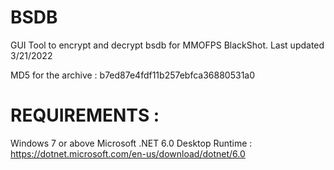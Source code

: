 # BSDB
GUI Tool to encrypt and decrypt bsdb for MMOFPS BlackShot. Last updated 3/21/2022

MD5 for the archive : b7ed87e4fdf11b257ebfca36880531a0

# REQUIREMENTS : 
Windows 7 or above
Microsoft .NET 6.0 Desktop Runtime : https://dotnet.microsoft.com/en-us/download/dotnet/6.0

